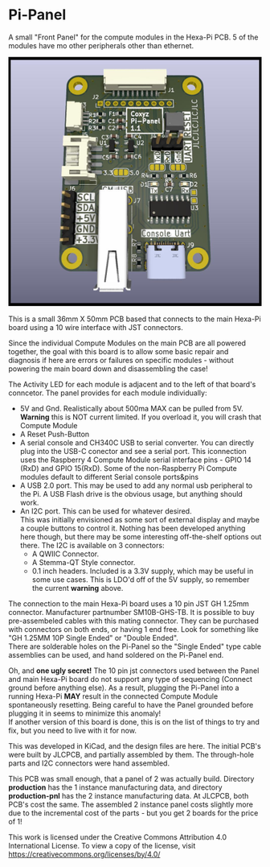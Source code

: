 # Pi-Panel
A small "Front Panel" for the compute modules in the Hexa-Pi PCB.
5 of the modules have mo other peripherals other than ethernet.

![the Pi-Panel PCB](doc/Pi-Panel_1.1.jpg)

This is a small 36mm X 50mm PCB based that connects to the main Hexa-Pi board
using a 10 wire interface with JST connectors.

Since the individual Compute Modules on the main PCB are all powered together,
the goal with this board is to allow some basic repair and diagnosis if here are errors 
or failures on specific modules - without powering the main board down and disassembling the case!

The Activity LED for each module is adjacent and to the left of that board's conncetor.
The panel provides for each module individually:
- 5V and Gnd. Realistically about 500ma MAX can be pulled from 5V.
  **Warning** this is NOT current limited. 
  If you overload it, you will crash that Compute Module
- A Reset Push-Button
- A serial console and CH340C USB to serial converter.
  You can directly plug into the USB-C conector and see a serial port.
  This iconnection uses the Raspberry 4 Compute Module serial interface pins -
  GPIO 14 (RxD) and GPIO 15(RxD). Some of the non-Raspberry Pi
  Compute modules default to different Serial console ports&pins
- A USB 2.0 port. This may be used to add any normal usb peripheral to the Pi.
  A USB Flash drive is the obvious usage, but anything should work.
- An I2C port. This can be used for whatever desired.  
  This was initially envisioned as some sort of external display and maybe a couple
  buttons to control it.  Nothing has been developed anything here though, but
  there may be some interesting off-the-shelf options out there.
  The I2C is available on 3 connectors:
  - A QWIIC Connector.
  - A Stemma-QT Style connector.
  - 0.1 inch headers.  Included is a 3.3V supply, which may be useful in some use cases.
    This is LDO'd off of the 5V supply, so remember the current **warning** above.

The connection to the main Hexa-Pi board uses a 10 pin JST GH 1.25mm connector.
Manufacturer partnumber SM10B-GHS-TB.  It is possible to buy pre-assembeled cables
with this mating connector. They can be purchased with connectors on both ends, or
having 1 end free.  Look for something like "GH 1.25MM 10P Single Ended" or "Double Ended".  
There are solderable holes on the Pi-Panel so the "Single Ended" type cable assemblies can be used,
and hand soldered on the Pi-Panel end.

Oh, and **one ugly secret!** The 10 pin jst connectors used between the Panel and main Hexa-Pi
board do not support any type of sequencing (Connect ground before anything else).
As a result, plugging the Pi-Panel into a running Hexa-Pi **MAY** result in the
connected Compute Module spontaneously resetting.  Being careful to have the Panel
grounded before plugging it in seems to minimize this anomaly!  
If another version of this board is done, this is on the list of things to try and fix, 
but you need to live with it for now.

This was developed in KiCad, and the design files are here.
The initial PCB's were built by JLCPCB, and partially assembled by them.
The through-hole parts and I2C connectors were hand assembled.

This PCB was small enough, that a panel of 2 was actually build.
Directory **production** has the 1 instance manufacturing data, and
directory **production-pnl** has the 2 instance manufacturing data.
At JLCPCB, both PCB's cost the same. 
The assembled 2 instance panel costs slightly more due
to the incremental cost of the parts - but you get 2 boards for the price of 1!

This work is licensed under the Creative Commons Attribution 4.0 International License. To view a copy of the license, visit https://creativecommons.org/licenses/by/4.0/
